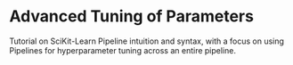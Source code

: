# Advanced Tuning of Parameters

Tutorial on SciKit-Learn Pipeline intuition and syntax, with a focus on using Pipelines for hyperparameter tuning across an entire pipeline. 
